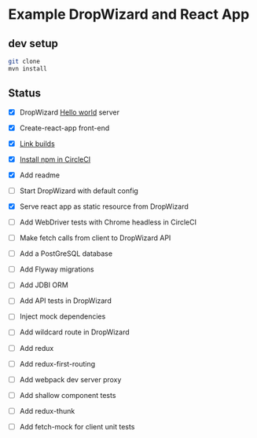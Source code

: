# Example DropWizard and React App

## dev setup

```bash
git clone
mvn install
```

## Status

- [x] DropWizard [Hello world](https://www.dropwizard.io/1.3.5/docs/getting-started.html) server
- [x] Create-react-app front-end
- [x] [Link builds](https://gist.github.com/phillipgreenii/7c954e3c3911e5c32bd0)
- [x] [Install npm in CircleCI](https://circleci.com/docs/2.0/using-shell-scripts/)
- [x] Add readme
- [ ] Start DropWizard with default config
- [x] Serve react app as static resource from DropWizard
- [ ] Add WebDriver tests with Chrome headless in CircleCI
- [ ] Make fetch calls from client to DropWizard API
- [ ] Add a PostGreSQL database
- [ ] Add Flyway migrations
- [ ] Add JDBI ORM
- [ ] Add API tests in DropWizard
- [ ] Inject mock dependencies
- [ ] Add wildcard route in DropWizard
- [ ] Add redux
- [ ] Add redux-first-routing
- [ ] Add webpack dev server proxy
- [ ] Add shallow component tests
- [ ] Add redux-thunk
- [ ] Add fetch-mock for client unit tests
  